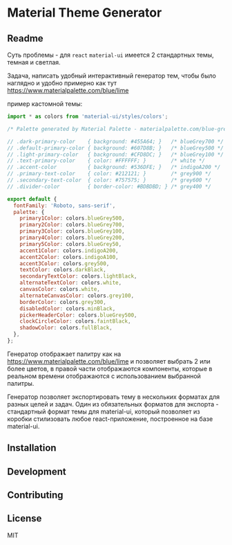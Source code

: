# Material Theme Generator

## Readme

Суть проблемы - для `react` `material-ui` имеется 2 стандартных темы, темная и светлая. 

Задача, написать удобный интерактивный генератор тем, чтобы было наглядно и удобно примерно как тут https://www.materialpalette.com/blue/lime

пример кастомной темы:

```js
import * as colors from 'material-ui/styles/colors';

/* Palette generated by Material Palette - materialpalette.com/blue-grey/indigo */

// .dark-primary-color    { background: #455A64; }   /* blueGrey700 */
// .default-primary-color { background: #607D8B; }   /* blueGrey500 */
// .light-primary-color   { background: #CFD8DC; }   /* blueGrey100 */
// .text-primary-color    { color: #FFFFFF; }        /* white */
// .accent-color          { background: #536DFE; }   /* indigoA200 */
// .primary-text-color    { color: #212121; }        /* grey900 */
// .secondary-text-color  { color: #757575; }        /* grey600 */
// .divider-color         { border-color: #BDBDBD; } /* grey400 */

export default {
  fontFamily: 'Roboto, sans-serif',
  palette: {
    primary1Color: colors.blueGrey500,
    primary2Color: colors.blueGrey700,
    primary3Color: colors.blueGrey100,
    primary4Color: colors.blueGrey200,
    primary5Color: colors.blueGrey50,
    accent1Color: colors.indigoA200,
    accent2Color: colors.indigoA100,
    accent3Color: colors.grey500,
    textColor: colors.darkBlack,
    secondaryTextColor: colors.lightBlack,
    alternateTextColor: colors.white,
    canvasColor: colors.white,
    alternateСanvasColor: colors.grey100,
    borderColor: colors.grey300,
    disabledColor: colors.minBlack,
    pickerHeaderColor: colors.blueGrey500,
    clockCircleColor: colors.faintBlack,
    shadowColor: colors.fullBlack,
  },
};
```
Генератор отображает палитру как на https://www.materialpalette.com/blue/lime и позволяет выбрать 2 или более цветов, в правой части отображаются компоненты, которые в реальном времени отображаются с использованием выбранной палитры.

Генератор позволяет экспортировать тему в нескольких форматах для разных целей и задач. Один из обязательных форматов для экспорта - стандартный формат темы для material-ui, который позволяет из коробки стилизовать любое react-приложение, построенное на базе material-ui.

## Installation


## Development


## Contributing


## License

MIT
